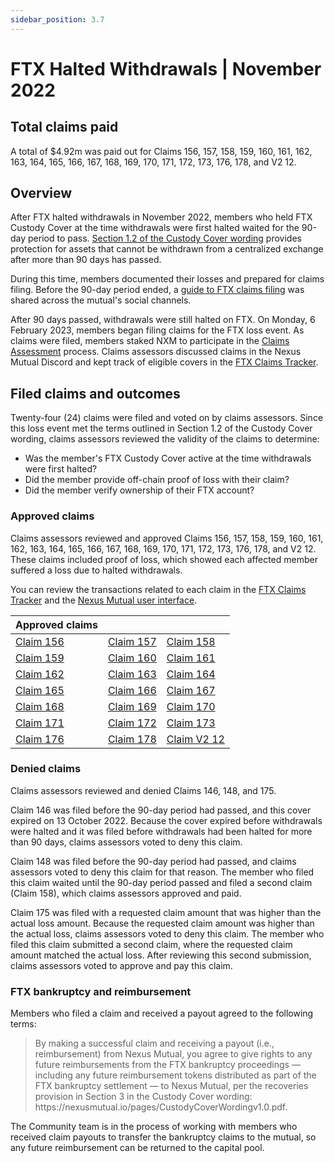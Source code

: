 ```yaml
---
sidebar_position: 3.7
---
```


# FTX Halted Withdrawals | November 2022

## Total claims paid

A total of $4.92m was paid out for Claims 156, 157, 158, 159, 160, 161, 162, 163, 164, 165, 166, 167, 168, 169, 170, 171, 172, 173, 176, 178, and V2 12.

## Overview

After FTX halted withdrawals in November 2022, members who held FTX Custody Cover at the time withdrawals were first halted waited for the 90-day period to pass. [Section 1.2 of the Custody Cover wording](https://uploads-ssl.webflow.com/62d8193ce9880895261daf4a/63d0f4d7b378db634f0f9a9d_CustodyCoverWordingv1.0.pdf) provides protection for assets that cannot be withdrawn from a centralized exchange after more than 90 days has passed.

During this time, members documented their losses and prepared for claims filing. Before the 90-day period ended, a [guide to FTX claims filing](https://nexusmutual.io/blog/how-ftx-custody-cover-holders-can-prepare-for-claims-filing) was shared across the mutual's social channels. 

After 90 days passed, withdrawals were still halted on FTX. On Monday, 6 February 2023, members began filing claims for the FTX loss event. As claims were filed, members staked NXM to participate in the [Claims Assessment](https://docs.nexusmutual.io/protocol/claims-assessment) process. Claims assessors discussed claims in the Nexus Mutual Discord and kept track of eligible covers in the [FTX Claims Tracker](https://docs.google.com/spreadsheets/d/1DvBE95LUuOY5B4pJZoXG8SbXUIWvYsXaYkk70DHAh6E/edit?usp=sharing).

## Filed claims and outcomes

Twenty-four (24) claims were filed and voted on by claims assessors. Since this loss event met the terms outlined in Section 1.2 of the Custody Cover wording, claims assessors reviewed the validity of the claims to determine:

* Was the member's FTX Custody Cover active at the time withdrawals were first halted?
* Did the member provide off-chain proof of loss with their claim?
* Did the member verify ownership of their FTX account?

### Approved claims

Claims assessors reviewed and approved Claims 156, 157, 158, 159, 160, 161, 162, 163, 164, 165, 166, 167, 168, 169, 170, 171, 172, 173, 176, 178, and V2 12. These claims included proof of loss, which showed each affected member suffered a loss due to halted withdrawals.

You can review the transactions related to each claim in the [FTX Claims Tracker](https://docs.google.com/spreadsheets/d/1DvBE95LUuOY5B4pJZoXG8SbXUIWvYsXaYkk70DHAh6E/edit?usp=sharing) and the [Nexus Mutual user interface](https://app.nexusmutual.io/assessment).

| Approved claims                                                                 |                                                                                 |                                                                                 |
|---------------------------------------------------------------------------------|---------------------------------------------------------------------------------|---------------------------------------------------------------------------------|
| [Claim 156](https://app.nexusmutual.io/claim-assessment/view-claim?claimId=156) | [Claim 157](https://app.nexusmutual.io/claim-assessment/view-claim?claimId=157) | [Claim 158](https://app.nexusmutual.io/claim-assessment/view-claim?claimId=158) |
| [Claim 159](https://app.nexusmutual.io/claim-assessment/view-claim?claimId=159) | [Claim 160](https://app.nexusmutual.io/claim-assessment/view-claim?claimId=160) | [Claim 161](https://app.nexusmutual.io/claim-assessment/view-claim?claimId=161) |
| [Claim 162](https://app.nexusmutual.io/claim-assessment/view-claim?claimId=162) | [Claim 163](https://app.nexusmutual.io/claim-assessment/view-claim?claimId=163) | [Claim 164](https://app.nexusmutual.io/claim-assessment/view-claim?claimId=164) |
| [Claim 165](https://app.nexusmutual.io/claim-assessment/view-claim?claimId=165) | [Claim 166](https://app.nexusmutual.io/claim-assessment/view-claim?claimId=166) | [Claim 167](https://app.nexusmutual.io/claim-assessment/view-claim?claimId=167) |
| [Claim 168](https://app.nexusmutual.io/claim-assessment/view-claim?claimId=168) | [Claim 169](https://app.nexusmutual.io/claim-assessment/view-claim?claimId=169) | [Claim 170](https://app.nexusmutual.io/claim-assessment/view-claim?claimId=170) |
| [Claim 171](https://app.nexusmutual.io/claim-assessment/view-claim?claimId=171) | [Claim 172](https://app.nexusmutual.io/claim-assessment/view-claim?claimId=172) | [Claim 173](https://app.nexusmutual.io/claim-assessment/view-claim?claimId=173) |
| [Claim 176](https://app.nexusmutual.io/claim-assessment/view-claim?claimId=176) | [Claim 178](https://app.nexusmutual.io/claim-assessment/view-claim?claimId=178) |[Claim V2 12](https://app.nexusmutual.io/assessment/view-claim?claimId=12) |

### Denied claims

Claims assessors reviewed and denied Claims 146, 148, and 175.

Claim 146 was filed before the 90-day period had passed, and this cover expired on 13 October 2022. Because the cover expired before withdrawals were halted and it was filed before withdrawals had been halted for more than 90 days, claims assessors voted to deny this claim.

Claim 148 was filed before the 90-day period had passed, and claims assessors voted to deny this claim for that reason. The member who filed this claim waited until the 90-day period passed and filed a second claim (Claim 158), which claims assessors approved and paid.

Claim 175 was filed with a requested claim amount that was higher than the actual loss amount. Because the requested claim amount was higher than the actual loss, claims assessors voted to deny this claim. The member who filed this claim submitted a second claim, where the requested claim amount matched the actual loss. After reviewing this second submission, claims assessors voted to approve and pay this claim.

### FTX bankruptcy and reimbursement

Members who filed a claim and received a payout agreed to the following terms:

<blockquote>By making a successful claim and receiving a payout (i.e., reimbursement) from Nexus Mutual, you agree to give rights to any future reimbursements from the FTX bankruptcy proceedings — including any future reimbursement tokens distributed as part of the FTX bankruptcy settlement — to Nexus Mutual, per the recoveries provision in Section 3 in the Custody Cover wording: https://nexusmutual.io/pages/CustodyCoverWordingv1.0.pdf.</blockquote>

The Community team is in the process of working with members who received claim payouts to transfer the bankruptcy claims to the mutual, so any future reimbursement can be returned to the capital pool.
